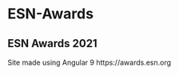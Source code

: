 # ESN-Awards
<h2>ESN Awards 2021</h2>
 <meta
      name="description"
      content="The ESN Awards are given for extraordinary achievements in ESN every year in 14 categories"
    />
Site made using Angular 9  
https://awards.esn.org
